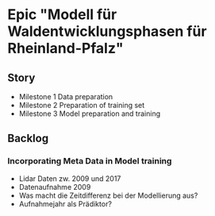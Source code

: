 # Epic "Modell für Waldentwicklungsphasen für Rheinland-Pfalz"
## Story 
 * Milestone 1 Data preparation  
 * Milestone 2 Preparation of training set   
 * Milestone 3 Model preparation and training

## Backlog

### Incorporating Meta Data in Model training
  * Lidar Daten zw. 2009 und 2017  
  * Datenaufnahme 2009   
  * Was macht die Zeitdifferenz bei der Modellierung aus?  
  * Aufnahmejahr als Prädiktor?   

